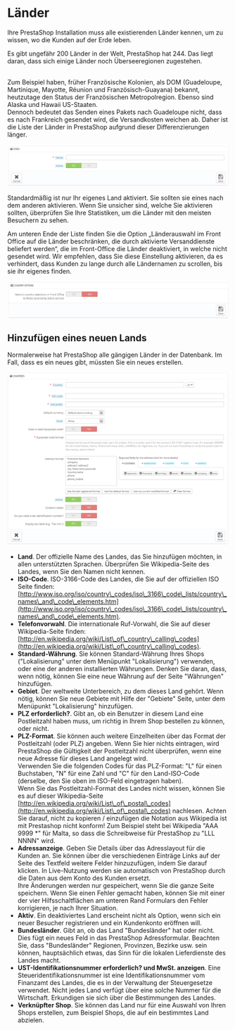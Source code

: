 # Länder

Ihre PrestaShop Installation muss alle existierenden Länder kennen, um zu wissen, wo die Kunden auf der Erde leben.

Es gibt ungefähr 200 Länder in der Welt, PrestaShop hat 244. Das liegt daran, dass sich einige Länder noch Überseeregionen zugestehen.

\
Zum Beispiel haben, früher Französische Kolonien, als DOM (Guadeloupe, Martinique, Mayotte, Réunion und Französisch-Guayana) bekannt, heutzutage den Status der Französischen Metropolregion. Ebenso sind Alaska und Hawaii US-Staaten.\
Dennoch bedeutet das Senden eines Pakets nach Guadeloupe nicht, dass es nach Frankreich gesendet wird, die Versandkosten weichen ab. Daher ist die Liste der Länder in PrestaShop aufgrund dieser Differenzierungen länger.

![](../../../.gitbook/assets/23789703.png)

Standardmäßig ist nur Ihr eigenes Land aktiviert. Sie sollten sie eines nach dem anderen aktivieren. Wenn Sie unsicher sind, welche Sie aktivieren sollten, überprüfen Sie Ihre Statistiken, um die Länder mit den meisten Besuchern zu sehen.

Am unteren Ende der Liste finden Sie die Option „Länderauswahl im Front Office auf die Länder beschränken, die durch aktivierte Versanddienste beliefert werden“, die im Front-Office die Länder deaktiviert, in welche nicht gesendet wird. Wir empfehlen, dass Sie diese Einstellung aktivieren, da es verhindert, dass Kunden zu lange durch alle Ländernamen zu scrollen, bis sie ihr eigenes finden.

![](../../../.gitbook/assets/23789705.png)

## Hinzufügen eines neuen Lands <a href="#laender-hinzufuegeneinesneuenlands" id="laender-hinzufuegeneinesneuenlands"></a>

Normalerweise hat PrestaShop alle gängigen Länder in der Datenbank. Im Fall, dass es ein neues gibt, müssten Sie ein neues erstellen.

![](../../../.gitbook/assets/23789708.png)

* **Land**. Der offizielle Name des Landes, das  Sie hinzufügen möchten, in allen unterstützten Sprachen. Überprüfen Sie Wikipedia-Seite des Landes, wenn Sie den Namen nicht kennen.
* **ISO-Code**. ISO-3166-Code des Landes, die Sie auf der offiziellen ISO Seite finden: [http://www.iso.org/iso/country\_codes/iso\_3166\_code\_lists/country\_names\_and\_code\_elements.htm](http://www.iso.org/iso/country\_codes/iso\_3166\_code\_lists/country\_names\_and\_code\_elements.htm).
* **Telefonvorwahl**. Die internationale Ruf-Vorwahl, die Sie auf dieser Wikipedia-Seite finden: [http://en.wikipedia.org/wiki/List\_of\_country\_calling\_codes](http://en.wikipedia.org/wiki/List\_of\_country\_calling\_codes).
* **Standard-Währung**. Sie können Standard-Währung Ihres Shops ("Lokalisierung" unter dem Menüpunkt "Lokalisierung") verwenden, oder eine der anderen installierten Währungen. Denken Sie daran, dass, wenn nötig, können Sie eine neue Währung auf der Seite "Währungen" hinzufügen.
* **Gebiet**. Der weltweite Unterbereich, zu dem dieses Land gehört. Wenn nötig, können Sie neue Gebiete mit Hilfe der "Gebiete" Seite, unter dem Menüpunkt "Lokalisierung" hinzufügen.
* **PLZ erforderlich?**. Gibt an, ob ein Benutzer in diesem Land eine Postleitzahl haben muss, um richtig in Ihrem Shop bestellen zu können, oder nicht.
* **PLZ-Format**. Sie können auch weitere Einzelheiten über das Format der Postleitzahl (oder PLZ) angeben. Wenn Sie hier nichts eintragen, wird PrestaShop die Gültigkeit der Postleitzahl nicht überprüfen, wenn eine neue Adresse für dieses Land angelegt wird.\
  Verwenden Sie die folgenden Codes für das PLZ-Format: "L" für einen Buchstaben, "N" für eine Zahl und "C" für den Land-ISO-Code (derselbe, den Sie oben im ISO-Feld eingetragen haben).\
  Wenn Sie das Postleitzahl-Format des Landes nicht wissen, können Sie es auf dieser Wikipedia-Seite [http://en.wikipedia.org/wiki/List\_of\_postal\_codes](http://en.wikipedia.org/wiki/List\_of\_postal\_codes) nachlesen. Achten Sie darauf, nicht zu kopieren / einzufügen die Notation aus Wikipedia ist mit Prestashop nicht konform! Zum Beispiel steht bei Wikipedia "AAA 9999 \*" für Malta, so dass die Schreibweise für PrestaShop zu "LLL NNNN" wird.
* **Adressanzeige**. Geben Sie Details über das Adresslayout für die Kunden an. Sie können über die verschiedenen Einträge Links auf der Seite des Textfeld weitere Felder hinzuzufügen, indem Sie darauf klicken. In Live-Nutzung werden sie automatisch von PrestaShop durch die Daten aus dem Konto des Kunden ersetzt.\
  Ihre Änderungen werden nur gespeichert, wenn Sie die ganze Seite speichern. Wenn Sie einen Fehler gemacht haben, können Sie mit einer der vier Hilfsschaltflächen am unteren Rand Formulars den Fehler korrigieren, je nach Ihrer Situation.
* **Aktiv**. Ein deaktiviertes Land erscheint nicht als Option, wenn sich ein neuer Besucher registrieren und ein Kundenkonto eröffnen will.
* **Bundesländer**. Gibt an, ob das Land "Bundesländer" hat oder nicht. Dies fügt ein neues Feld in das PrestaShop Adressformular. Beachten Sie, dass "Bundesländer" Regionen, Provinzen, Bezirke usw. sein können, hauptsächlich etwas, das Sinn für die lokalen Lieferdienste des Landes macht.
* **UST-Identifikationsnummer erforderlich? und MwSt. anzeigen**. Eine Steueridentifikationsnummer ist eine Identifikationsnummer vom Finanzamt des Landes, die es in der Verwaltung der Steuergesetze verwendet. Nicht jedes Land verfügt über eine solche Nummer für die Wirtschaft. Erkundigen sie sich über die Bestimmungen des Landes.
* **Verknüpfter Shop**. Sie können das Land nur für eine Auswahl von Ihren Shops erstellen, zum Beispiel Shops, die auf ein bestimmtes Land abzielen.
